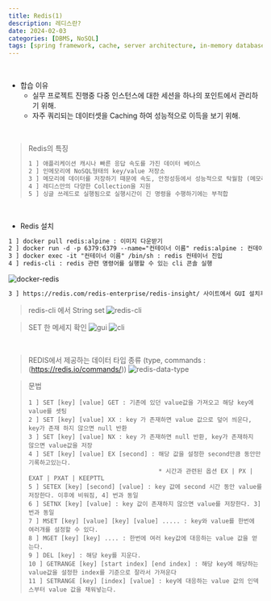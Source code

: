 ```yaml
---
title: Redis(1)
description: 레디스란?
date: 2024-02-03
categories: [DBMS, NoSQL]
tags: [spring framework, cache, server architecture, in-memory database, key value store]		# TAG는 반드시 소문자로 이루어져야함!
---
```


<br>

- 합습 이유
  - 실무 프로젝트 진행중 다중 인스턴스에 대한 세션을 하나의 포인트에서 관리하기 위해.
  - 자주 쿼리되는 데이터셋을 Caching 하여 성능적으로 이득을 보기 위해.

<br>

> Redis의 특징
> ``` markdown
> 1 ] 애플리케이션 캐시나 빠른 응답 속도를 가진 데이터 베이스
> 2 ] 인메모리에 NoSQL형태의 key/value 저장소
> 3 ] 메모리에 데이터를 저장하기 때문에 속도, 안정성등에서 성능적으로 탁월함 (메모리를 스냅샷하여 데이터 보존 가능)
> 4 ] 레디스만의 다양한 Collection을 지원
> 5 ] 싱글 쓰레드로 실행됨으로 실행시간이 긴 명령을 수행하기에는 부적합
> ```

<br>

- Redis 설치
```markdown
1 ] docker pull redis:alpine : 이미지 다운받기
2 ] docker run -d -p 6379:6379 --name="컨테이너 이름" redis:alpine : 컨데이터 띄우기
3 ] docker exec -it "컨테이너 이름" /bin/sh : redis 컨테이너 진입
4 ] redis-cli : redis 관련 명령어를 실행할 수 있는 cli 콘솔 실행
```
![docker-redis](https://github.com/AngryPig123/angrypig123.github.io/assets/86225268/6e7f3dc7-9320-4e1e-8146-103df6da0421)

```markdown
3 ] https://redis.com/redis-enterprise/redis-insight/ 사이트에서 GUI 설치후 실행, 추후 CLI + 자바와 연동해서 데이터 상황을 보기 위해 다운받는다.
```
> redis-cli 에서 String set
![redis-cli](https://github.com/AngryPig123/angrypig123.github.io/assets/86225268/540deb11-0049-4f6e-9c10-500148465a7a)

> SET 한 메세지 확인
![gui](https://github.com/AngryPig123/angrypig123.github.io/assets/86225268/7288ea2e-d1e4-4b22-8edd-7962c2bb169f)
![cli](https://github.com/AngryPig123/angrypig123.github.io/assets/86225268/0711f005-b57e-44f2-8a8a-8527107cadb2)

<br>

> REDIS에서 제공하는 데이터 타입 종류 (type, commands : (https://redis.io/commands/))
![redis-data-type](https://github.com/AngryPig123/angrypig123.github.io/assets/86225268/f1cf0455-b361-4c0e-8351-14e3ecea2178)


> 문법
> ```text
> 1 ] SET [key] [value] GET : 기존에 있던 value값을 가져오고 해당 key에 value를 셋팅
> 2 ] SET [key] [value] XX : key 가 존재하면 value 값으로 덮어 씌운다, key가 존재 하지 않으면 null 반환
> 3 ] SET [key] [value] NX : key 가 존재하면 null 반환, key가 존재하지 않으면 value값을 저장
> 4 ] SET [key] [value] EX [second] : 해당 값을 설정한 second만큼 동안만 기록하고있는다.
>                                     * 시간과 관련된 옵션 EX | PX | EXAT | PXAT | KEEPTTL
> 5 ] SETEX [key] [second] [value] : key 값에 second 시간 동안 value를 저장한다. 이후에 비워짐, 4] 번과 동일
> 6 ] SETNX [key] [value] : key 값이 존재하지 않으면 value를 저장한다. 3] 번과 동일
> 7 ] MSET [key] [value] [key] [value] ..... : key와 value를 한번에 여러개를 설정할 수 있다.
> 8 ] MGET [key] [key] .... : 한번에 여러 key값에 대응하는 value 값을 얻는다.
> 9 ] DEL [key] : 해당 key를 지운다.
> 10 ] GETRANGE [key] [start index] [end index] : 해당 key에 해당하는 value값을 설정한 index를 기준으로 잘라서 가져운다
> 11 ] SETRANGE [key] [index] [value] : key에 대응하는 value 값의 인덱스부터 value 값을 채워넣는다.
> ```

